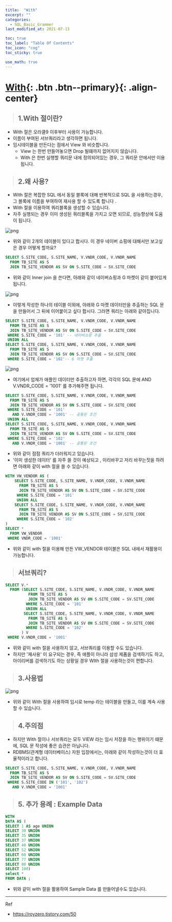 ```yaml
---
title:  "With"
excerpt: ""
categories:
  - SQL_Basic_Grammer
last_modified_at: 2021-07-13

toc: true
toc_label: "Table Of Contents"
toc_icon: "cog"
toc_sticky: true

use_math: true
---
```


# [With](#link){: .btn .btn--primary}{: .align-center}

> ## 1.With 절이란?

- With 절은 오라클9 이후부터 사용이 가능합니다. 
- 이름이 부여된 서브쿼리라고 생각하면 됩니다.
- 임시테이블을 만든다는 점에서 View 와 비슷합니다. 
  - View 는 한번 만들어놓으면 Drop 될떄까지 없어지지 않습니다.
  - With 은 한번 실행할 쿼리문 내에 정의되어있는 경우, 그 쿼리문 안에서만 이용됩니다.

> ## 2.왜 사용?

- With 절은 복잡한 SQL 에서 동일 블록에 대해 반복적으로 SQL 을 사용하는경우, 그 블록에 이름을 부여하여 재사용 할 수 있도록 합니다 .
- With 절을 이용하여 쿼리블록을 생성할 수 있습니다. 
- 자주 실행되는 경우 이미 생성된 쿼리블록을 가지고 오면 되므로, 성능향상에 도움이 됩니다. 

![png](/assets/images/SQL/8_2.png)

- 위와 같이 2개의 테이블이 있다고 합시다. 이 경우 네이버 쇼핑에 대해서만 보고싶은 경우 어떻게 할까요?

```sql
SELECT S.SITE_CODE, S.SITE_NAME, V.VNDR_CODE, V.VNDR_NAME
  FROM TB_SITE AS S
  JOIN TB_SITE_VENDOR AS SV ON S.SITE_CODE = SV.SITE_CODE
```

- 위와 같이 Inner join 을 쓴다면, 아래와 같이 네이버쇼핑과 G 마켓이 같이 붙어있게 됩니다. 

![png](/assets/images/SQL/8_3.png)

- 이렇게 작성한 하나의 테이블 이외에, 아래와 G 마켓 데이터만을 추출하는 SQL 문을 만들어서 그 뒤에 이어붙이고 싶다 합시다. 그러면 쿼리는  아래와 같아집니다. 

```sql
SELECT S.SITE_CODE, S.SITE_NAME, V.VNDR_CODE, V.VNDR_NAME
  FROM TB_SITE AS S
  JOIN TB_SITE_VENDOR AS SV ON S.SITE_CODE = SV.SITE_CODE
 WHERE S.SITE_CODE = '101' -- 네이버쇼핑 추출
 UNION ALL
SELECT S.SITE_CODE, S.SITE_NAME, V.VNDR_CODE, V.VNDR_NAME 
  FROM TB_SITE AS S
  JOIN TB_SITE_VENDOR AS SV ON S.SITE_CODE = SV.SITE_CODE
 WHERE S.SITE_CODE = '102'-- G 마켓 추출
```

![png](/assets/images/SQL/8_4.png)

- 여기에서 업체가 애플인 데이터만 추출하고자 하면, 각각의 SQL 문에 AND V.VNDR_CODE = '1001' 를 추가해주면 됩니다.

```sql
SELECT S.SITE_CODE, S.SITE_NAME, V.VNDR_CODE, V.VNDR_NAME
  FROM TB_SITE AS S
  JOIN TB_SITE_VENDOR AS SV ON S.SITE_CODE = SV.SITE_CODE
 WHERE S.SITE_CODE = '101'
   AND V.VNDR_CODE = '1001' -- 공통된 조건
 UNION ALL
SELECT S.SITE_CODE, S.SITE_NAME, V.VNDR_CODE, V.VNDR_NAME
  FROM TB_SITE AS S
  JOIN TB_SITE_VENDOR AS SV ON S.SITE_CODE = SV.SITE_CODE
 WHERE S.SITE_CODE = '102'
   AND V.VNDR_CODE = '1001' -- 공통된 조건
```

- 위와 같이 점점 쿼리가 더러워지고 있습니다. 
- '이미 생성한 데이터' 를 자주 쓸 것이 예상되고 , 이리바꾸고 저리 바꾸는짓을 하려면 아래와 같이 with 절을 쓸 수 있습니다. 

```sql
WITH VW_VENDOR AS (
    SELECT S.SITE_CODE, S.SITE_NAME, V.VNDR_CODE, V.VNDR_NAME
      FROM TB_SITE AS S
      JOIN TB_SITE_VENDOR AS SV ON S.SITE_CODE = SV.SITE_CODE
     WHERE S.SITE_CODE = '101'
     UNION ALL
    SELECT S.SITE_CODE, S.SITE_NAME, V.VNDR_CODE, V.VNDR_NAME
      FROM TB_SITE AS S
      JOIN TB_SITE_VENDOR AS SV ON S.SITE_CODE = SV.SITE_CODE
     WHERE S.SITE_CODE = '102'
)
SELECT *
  FROM VW_VENDOR
 WHERE VNDR_CODE = '1001'
```

- 위와 같이 with 절을 이용해 만든 VW_VENDOR 테이블은 SQL 내에서 재활용이 가능합니다.

> ## 서브쿼리?

```sql
SELECT V.*
  FROM (SELECT S.SITE_CODE, S.SITE_NAME, V.VNDR_CODE, V.VNDR_NAME
          FROM TB_SITE AS S
          JOIN TB_SITE_VENDOR AS SV ON S.SITE_CODE = SV.SITE_CODE
         WHERE S.SITE_CODE = '101'
         UNION ALL
        SELECT S.SITE_CODE, S.SITE_NAME, V.VNDR_CODE, V.VNDR_NAME
          FROM TB_SITE AS S
          JOIN TB_SITE_VENDOR AS SV ON S.SITE_CODE = SV.SITE_CODE
         WHERE S.SITE_CODE = '102'
       ) V
 WHERE V.VNDR_CODE = '1001'
```

- 위와 같이 with 절을 사용하지 않고, 서브쿼리를 이용할 수도 있습니다. 
- 하지만 '재사용' 이 요구되는 경우, 즉 애플이 아니라 삼성 제품을 검색하기도 하고, 아이리버를 검색하기도 하는 상황일 경우 WIth 절을 사용하는것이 편합니다.

> ## 3.사용법

![png](/assets/images/SQL/8_1.png)

- 위와 같이 With 절을 사용하여 임시로 temp 라는 테이블을 만들고, 이를 계속 사용할 수 있습니다.

> ## 4.주의점

- 하지만 With 절이나 서브쿼리는 모두 VIEW 라는 임시 저장을 하는 행위이기 떄문에, SQL 문 작성에 좋은 습관은 아닙니다. 
- RDBMS(관계형 데이터베이스) 자원 입장에서는, 아래와 같이 작성하는것이 더 효율적이라고 합니다.

```sql
SELECT S.SITE_CODE, S.SITE_NAME, V.VNDR_CODE, V.VNDR_NAME
  FROM TB_SITE AS S
  JOIN TB_SITE_VENDOR AS SV ON S.SITE_CODE = SV.SITE_CODE
 WHERE S.SITE_CODE IN ('101', '102')
   AND V.VNDR_CODE = '1001'
```

> ## 5. 추가 용례 : Example Data 

```sql
WITH 
DATA AS (
SELECT 1 AS age UNION
SELECT 30 UNION
SELECT 35 UNION
SELECT 37 UNION
SELECT 40 UNION
SELECT 52 UNION
SELECT 60 UNION
SELECT 77 UNION
SELECT 80 UNION
SELECT 100) 
select *
FROM DATA ; 
```

- 위와 같이 with 절을 활용하여 Sample Data 를 만들어낼수도 있습니다.

---

Ref

- <https://royzero.tistory.com/50>

